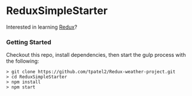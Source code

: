 # ReduxSimpleStarter

Interested in learning [Redux](https://www.udemy.com/react-redux/)?

### Getting Started

Checkout this repo, install dependencies, then start the gulp process with the following:

```
> git clone https://github.com/tpatel2/Redux-weather-project.git
> cd ReduxSimpleStarter
> npm install
> npm start
```
